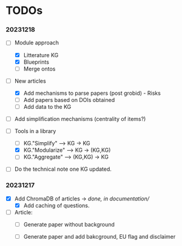 # TODOs

### 20231218

* [ ] Module approach
  * [x] Litterature KG
  * [x] Blueprints
  * [ ] Merge ontos
* [ ] New articles
  * [x] Add mechanisms to parse papers (post grobid) - Risks
  * [ ] Add papers based on DOIs obtained
  * [ ] Add data to the KG
* [ ] Add simplification mechanisms (centrality of items?)
* [ ] Tools in a library
  * [ ] KG."Simplify" --> KG -> KG
  * [x] KG."Modularize" --> KG -> (KG,KG)
  * [ ] KG."Aggregate"  --> (KG,KG) -> KG
* [ ] Do the technical note one KG updated.


### 20231217

* [x] Add ChromaDB of articles -> _done, in documentation/_
  * [x] Add caching of questions.
* [ ] Article: 
  * [ ] Generate paper without background
  * [ ] Generate paper and add bakcground, EU flag and disclaimer
  